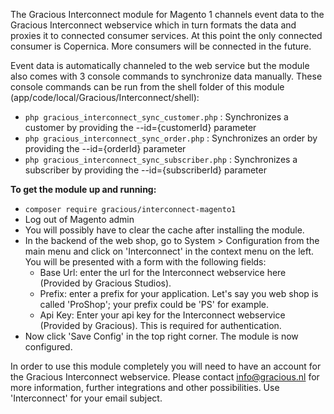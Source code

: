 The Gracious Interconnect module for Magento 1 channels event data to the Gracious Interconnect webservice 
which in turn formats the data and proxies it to connected consumer services. At this point the only connected consumer
is Copernica. More consumers will be connected in the future.

Event data is automatically channeled to the web service but the module also comes with 3 console commands to 
synchronize data manually. These console commands can be run from the shell folder of this module 
(app/code/local/Gracious/Interconnect/shell):
- `php gracious_interconnect_sync_customer.php` :     Synchronizes a customer by providing the --id={customerId} parameter
- `php gracious_interconnect_sync_order.php` :        Synchronizes an order by providing the --id={orderId} parameter
- `php gracious_interconnect_sync_subscriber.php` :   Synchronizes a subscriber by providing the --id={subscriberId} parameter

**To get the module up and running:**
- `composer require gracious/interconnect-magento1`
- Log out of Magento admin
- You will possibly have to clear the cache after installing the module.
- In the backend of the web shop, go to System > Configuration from the main menu and click on 'Interconnect' in the 
context menu on the left. You will be presented with a form with the following fields:
    - Base Url: enter the url for the Interconnect webservice here (Provided by Gracious Studios).
    - Prefix: enter a prefix for your application. Let's say you web shop is called 'ProShop'; your prefix could be 
    'PS' for example. 
    - Api Key: Enter your api key for the Interconnect webservice (Provided by Gracious). This is required for 
    authentication.
- Now click 'Save Config' in the top right corner. The module is now configured.

In order to use this module completely you will need to have an account for the Gracious Interconnect webservice. 
Please contact info@gracious.nl for more information, further integrations and other possibilities. Use 
'Interconnect' for your email subject.